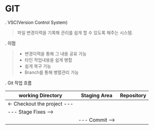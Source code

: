 GIT
===

. VSC(Version Control System)

>파일 변경이력을 기록해 관리를 쉽게 할 수 있도록 해주는 시스템.

. 이점 

>* 변경이력을 통해 그 내용 공유 가능
>* 타인 작업내용을 쉽게 병합
>* 쉽게 복구 가능
>* Branch를 통해 병렬관리 가능

. Git 작업 흐름

| working Directory	| Staging Area	| Repository |
|-------------------|---------------|------------|
|           <-   Checkout	 the  project     ---  |
|   	 ---   Stage Fixes       -->	|            |
|                 	|       ---     Commit -->   |
